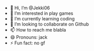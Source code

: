 - 👋 Hi, I’m @Jekki06
- 👀 I’m interested in play games
- 🌱 I’m currently learning coding
- 💞️ I’m looking to collaborate on Github 
- 📫 How to reach me blabla
- 😄 Pronouns: jack
- ⚡ Fun fact: no gf

<!---
Jekki06/Jekki06 is a ✨ special ✨ repository because its `README.md` (this file) appears on your GitHub profile.
You can click the Preview link to take a look at your changes.
--->
